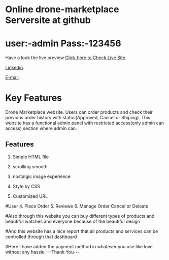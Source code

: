# Online drone-marketplace Serversite at github
# user:-admin Pass:-123456
Have a look the live preview [Click here to Check Live Site](https://drone-marketplace-423f4.web.app/).

[Linkedin](https://www.linkedin.com/in/kongkon-biswas-a2374314a/).

[E-mail](kongkonbiswas3241@gmail.com).

# Key Features
Drone Marketplace website. Users can order products and check their previous order history with status(Approved, Cancel or Shiping). This website has a functional admin panel with restricted access(only admin can access) section where
admin can.

## Features

1. Simple HTML file

2. scrolling smooth

4. nostalgic image experience

5. Style by CSS

6. Customized URL


#User 4. Place Order 5. Reviewe 6. Manage Order Cancel or Deleate

#Also through this website you can buy different types of products and beautiful watches and everyone because of the beautiful design

#And this website has a nice report that all products and services can be controlled through that dashboard

#Here I have added the payment method in whatever you use like love without any hassle
---Thank You---
